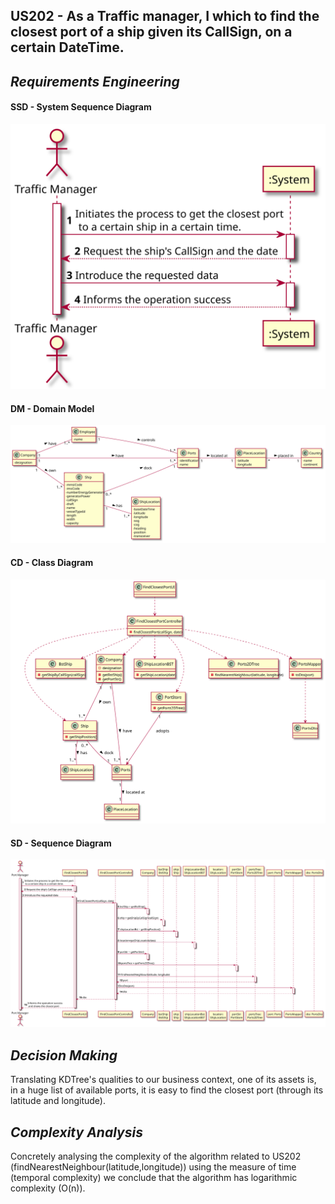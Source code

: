 ## US202 - As a Traffic manager, I which to find the closest port of a ship given its CallSign, on a certain DateTime.

## *Requirements Engineering*
#### SSD - System Sequence Diagram
![SSD_US202](US202_SSD.svg)
#### DM - Domain Model
![DM_US202](US202_DM.svg)
#### CD - Class Diagram
![CD_US202](US202_CD.svg)
#### SD - Sequence Diagram
![SD_US202](US202_SD.svg)

## *Decision Making*

Translating KDTree's qualities to our business context, one of its assets is, in a huge list of available ports, it is easy to find the closest port (through its latitude and longitude).

## *Complexity Analysis*

Concretely analysing the complexity of the algorithm related to US202
(findNearestNeighbour(latitude,longitude)) using the measure of time (temporal complexity) we
conclude that the algorithm has logarithmic complexity (O(n)).




